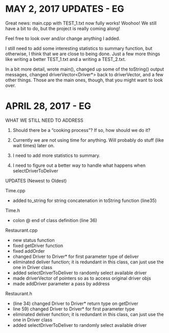 # MAY 2, 2017 UPDATES - EG

Great news: main.cpp with TEST_1.txt now fully works! Woohoo!
We still have a bit to do, but the project is really coming along!

Feel free to look over and/or change anything I added. 

I still need to add some interesting statistics to summary function, but 
otherwise, I think that we are close to being done. Just a few more 
things like writing a better TEST_1.txt and a writing a TEST_2.txt.

In a bit more detail, wrote main(), changed up some of the toString()
output messages, changed driverVector<Driver*> back to driverVector<Driver>,
and a few other things. Those are the main ones, though, that you might
want to look over.


# APRIL 28, 2017 - EG
WHAT WE STILL NEED TO ADDRESS
1. Should there be a “cooking process”? If so, how should we do it?

2. Currently we are not using time for anything. Will probably do stuff (like wait times) later on.

3. I need to add more statistics to summary. 
4. I need to figure out a better way to handle what happens when selectDriverToDeliver 

UPDATES (Newest to Oldest)

Time.cpp 
+ added to_string for string concatenation in toString function (line35)

Time.h
+ colon @ end of class definition (line 36)

Restaurant.cpp
+ new status function 
+ fixed getDriver function
+ fixed addOrder
+ changed Driver  to Driver* for first parameter type of deliver
+ eliminated deliver function; it is redundant in this class, can just 	use the one in Driver class
+ added selectDriverToDeliver to randomly select available driver
+ made driverVector of pointers so as to access original driver objs
+ made addDriver parameter a pass by address

Restaurant.h
+ (line 34) changed Driver to Driver* return type on getDriver
+ line 59) changed Driver  to Driver* for first parameter type
+ eliminated deliver function; it is redundant in this class, can just 	use the one in Driver class
+ added selectDriverToDeliver to randomly select available driver
